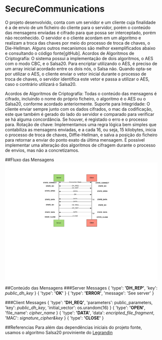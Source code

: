 # SecureCommunications

O projeto desenvolvido, conta com um servidor e um cliente cuja finalidade é a de envio de um ficheiro do cliente para o servidor, porém o conteúdo das mensagens enviadas é cifrado para que possa ser interceptado, porém não reconhecido. O servidor e o cliente acordam em um algoritmo e realizam a troca das chaves por meio do processo de troca de chaves, o Die-Hellman. Alguns outros mecanismos são melhor exemplificados abaixo e consultando o código fonte[gitHub]. 
Acordos de Algoritmos de Criptografía:
O sistema possui a implementação de dois algoritmos, o AES com o modo CBC, e o Salsa20. Para encriptar utilizando o AES, é preciso de um array inicial acordado entre os dois nós, o Salsa não. Quando opta-se por utilizar o AES, o cliente enviar o vetor inicial durante o processo de troca de chaves, o servidor identifica este vetor e passa a utilizar o AES, caso o contrário utilizará o Salsa20.

Acordos de Algoritmos de Criptografía:
Todas o conteúdo das mensagens é cifrado, incluindo o nome do próprio ficheiro, o algoritmo é o AES ou o Salsa20, conforme acordado anteriormente. 
Suporte para Integridade:
O cliente enviar sempre junto com os dados cifrados, o mac da codificação, este que também é gerado do lado do servidor e comparado para verificar se há alguma concordância. Se houver, é registado o erro e o processo para.
Rotação de chave:
Implementamos uma regra lógica bem simples que contabiliza as mensagens enviadas, e a cada 16, ou seja, 15 kilobytes, inicia o processo de troca de chaves, Diffie-Hellman, e salva a posição do ficheiro para retornar a enviar do ponto exato da última mensagem.
É possível implementar uma alteração dos algoritmos de cifragem durante o processo de envios, mas não a concretizamos.



##Fluxo das Mensagens
<img src="presentation/MessageFlow.png">


##Conteúdo das Mensagens
###Server Messages
    { 'type': **'DH_REP'**, 'key': _public_dh_key_ }
    { 'type': **'OK'** }
    { 'type': **'ERROR'**, 'message': 'See server' }

###Client Messages
    { 'type': **'DH_REQ'**, 'parameters': public_parameters, 'key': _public_dh_key_, 'initial_vector': os.urandom(16)  }
    { 'type': **'OPEN'**, 'file_name': _cipher_name_ }
    { 'type': **'DATA'**, 'data': _encripted_file_fragment_, 'MAC': _signature_cipher&key_ }
    { 'type': **'CLOSE'** }


##Referencias
Para além das dependências iniciais do projeto fonte, usamos o algoritmo Salsa20 proviniente do [Legrandin](https://github.com/Legrandin/pycryptodome)
